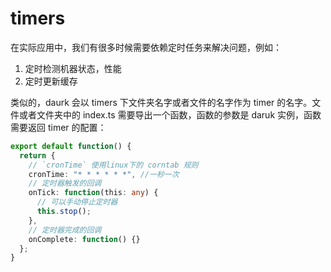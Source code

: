 # timers

在实际应用中，我们有很多时候需要依赖定时任务来解决问题，例如：

1. 定时检测机器状态，性能
2. 定时更新缓存

类似的，daurk 会以 timers 下文件夹名字或者文件的名字作为 timer 的名字。文件或者文件夹中的 index.ts 需要导出一个函数，函数的参数是 daruk 实例，函数需要返回 timer 的配置：

```ts
export default function() {
  return {
    // `cronTime` 使用linux下的 corntab 规则
    cronTime: "* * * * * *", //一秒一次
    // 定时器触发的回调
    onTick: function(this: any) {
      // 可以手动停止定时器
      this.stop();
    },
    // 定时器完成的回调
    onComplete: function() {}
  };
}
```
